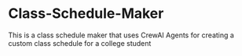 # Class-Schedule-Maker

This is a class schedule maker that uses CrewAI Agents for creating a custom class schedule for a college student


